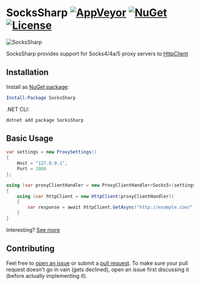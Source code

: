 # SocksSharp [![AppVeyor](https://img.shields.io/appveyor/ci/gruntjs/grunt/master.svg?style=flat-square)](https://ci.appveyor.com/project/extremecodetv/sockssharp/) [![NuGet](https://img.shields.io/nuget/v/sockssharp.svg?style=flat-square)](https://www.nuget.org/packages/SocksSharp/) [![License](https://img.shields.io/badge/license-MIT-blue.svg?style=flat-square)](https://raw.githubusercontent.com/extremecodetv/SocksSharp/master/LICENSE)

![SocksSharp](http://i.imgur.com/hh1aZVU.png)

SocksSharp provides support for Socks4/4a/5 proxy servers to [HttpClient](https://msdn.microsoft.com/en-us/library/system.net.http.httpclient(v=vs.118).aspx)

## Installation

Install as [NuGet package](https://www.nuget.org/packages/SocksSharp/):

```powershell
Install-Package SocksSharp
```

.NET CLI:

```shell
dotnet add package SocksSharp
```


## Basic Usage
```C#
var settings = new ProxySettings()
{
	Host = "127.0.0.1",
	Port = 1080
};

using (var proxyClientHandler = new ProxyClientHandler<Socks5>(settings))
{
	using (var httpClient = new HttpClient(proxyClientHandler))
	{
		var response = await httpClient.GetAsync("http://example.com/");
	}
}
```

Interesting? [See more](https://github.com/extremecodetv/SocksSharp/wiki)

## Contributing

Feel free to [open an issue](https://github.com/extremecodetv/SocksSharp/issues) or submit a [pull request](https://github.com/extremecodetv/SocksSharp/pulls). To make sure your pull request doesn't go in vain (gets declined), open an issue first discussing it (before actually implementing it).
